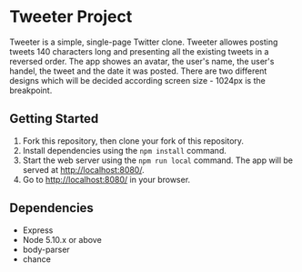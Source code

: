 # Tweeter Project

Tweeter is a simple, single-page Twitter clone.
Tweeter allowes posting tweets 140 characters long and presenting all the existing tweets in a reversed order.
The app showes an avatar, the user's name, the user's handel, the tweet and the date it was posted.
There are two different designs which will be decided according screen size - 1024px is the breakpoint.


## Getting Started

1. Fork this repository, then clone your fork of this repository.
2. Install dependencies using the `npm install` command.
3. Start the web server using the `npm run local` command. The app will be served at <http://localhost:8080/>.
4. Go to <http://localhost:8080/> in your browser.

## Dependencies

- Express
- Node 5.10.x or above
- body-parser
- chance

